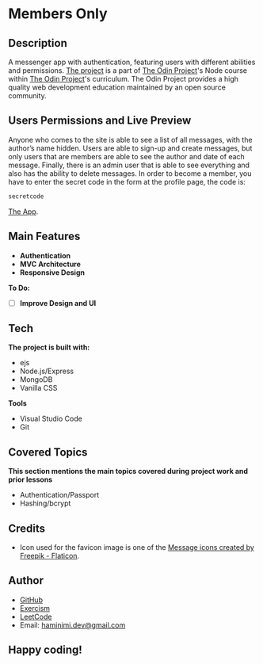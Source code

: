# Members Only
## Description
A messenger app with authentication, featuring users with different abilities and permissions. [The project](https://www.theodinproject.com/lessons/nodejs-members-only) is a part of [The Odin Project](https://www.theodinproject.com/dashboard)'s Node course within [The Odin Project](https://www.theodinproject.com/dashboard)'s curriculum. The Odin Project provides a high quality web development education maintained by an open source community.
## Users Permissions and Live Preview
Anyone who comes to the site is able to see a list of all messages, with the author’s name hidden. Users are able to sign-up and create messages, but only users that are members are able to see the author and date of each message. Finally, there is an admin user that is able to see everything and also has the ability to delete messages. In order to become a member, you have to enter the secret code in the form at the profile page, the code is:
```js
secretcode
```
[The App](https://haminimi-members-only.glitch.me).
## Main Features
- **Authentication**
- **MVC Architecture**
- **Responsive Design**

**To Do:**
- [ ] **Improve Design and UI**
## Tech
**The project is built with:**
- ejs
- Node.js/Express
- MongoDB
- Vanilla CSS

**Tools**
- Visual Studio Code
- Git
## Covered Topics
**This section mentions the main topics covered during project work and prior lessons**
- Authentication/Passport
- Hashing/bcrypt
<!-- ## Reflection -->
## Credits
- Icon used for the favicon image is one of the [Message icons created by Freepik - Flaticon](https://www.flaticon.com/free-icons/message).
## Author
- [GitHub](https://github.com/Haminimi)
- [Exercism](https://exercism.org/profiles/Haminimi)
- [LeetCode](https://leetcode.com/Haminimi/)
- Email: haminimi.dev@gmail.com
## Happy coding!